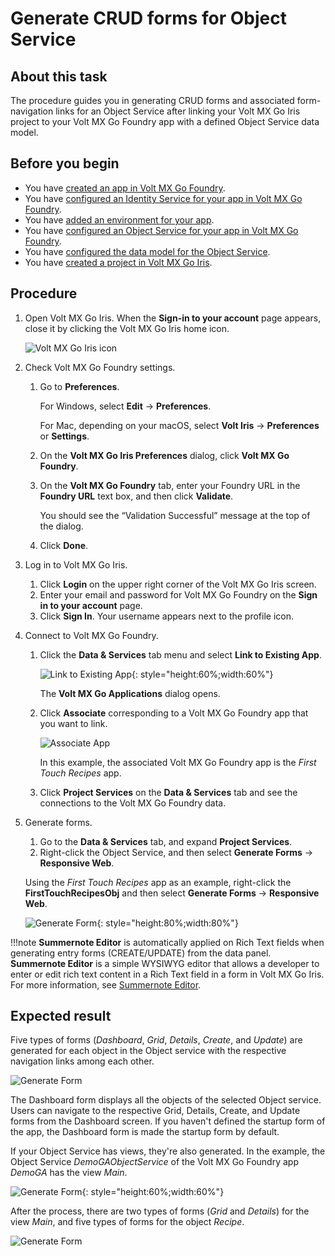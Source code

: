 # Generate CRUD forms for Object Service

## About this task

The procedure guides you in generating CRUD forms and associated form-navigation links for an Object Service after linking your Volt MX Go Iris project to your Volt MX Go Foundry app with a defined Object Service data model. 

## Before you begin

- You have [created an app in Volt MX Go Foundry](https://opensource.hcltechsw.com/voltmxgo-documentation/tutorials/adaptertutorial.html#create-an-app-in-volt-mx-foundry).
- You have [configured an Identity Service for your app in Volt MX Go Foundry](https://opensource.hcltechsw.com/voltmxgo-documentation/tutorials/adaptertutorial.html#configure-an-identity-service).
- You have [added an environment for your app](https://opensource.hcltechsw.com/voltmxgo-documentation/tutorials/adaptertutorial.html#add-an-environment).
- You have [configured an Object Service for your app in Volt MX Go Foundry](https://opensource.hcltechsw.com/voltmxgo-documentation/tutorials/adaptertutorial.html#configure-an-object-service).
- You have [configured the data model for the Object Service](https://opensource.hcltechsw.com/voltmxgo-documentation/tutorials/adaptertutorial.html#configure-a-data-model).
- You have [created a project in Volt MX Go Iris](https://opensource.hcltechsw.com/voltmxgo-documentation/tutorials/designimport.html#create-a-new-project).

## Procedure

1. Open Volt MX Go Iris. When the **Sign-in to your account** page appears, close it by clicking the Volt MX Go Iris home icon.

    ![Volt MX Go Iris icon](../assets/images/irisicon.png)

2. Check Volt MX Go Foundry settings.
    1. Go to **Preferences**.
        
        For Windows, select **Edit** &rarr; **Preferences**. 
        
        For Mac, depending on your macOS, select **Volt Iris** &rarr; **Preferences** or **Settings**. 

    2. On the **Volt MX Go Iris Preferences** dialog, click **Volt MX Go Foundry**.
    3. On the **Volt MX Go Foundry** tab, enter your Foundry URL in the **Foundry URL** text box, and then click **Validate**.
        
        You should see the “Validation Successful” message at the top of the dialog.
    
    4. Click **Done**.

3. Log in to Volt MX Go Iris.
    1. Click **Login** on the upper right corner of the Volt MX Go Iris screen.
    2. Enter your email and password for Volt MX Go Foundry on the **Sign in to your account** page.
    3. Click **Sign In**. Your username appears next to the profile icon.

4. Connect to Volt MX Go Foundry.
    1. Click the **Data & Services** tab menu and select **Link to Existing App**. 

        ![Link to Existing App](../assets/images/linktoapp.png){: style="height:60%;width:60%"}
        
        The **Volt MX Go Applications** dialog opens.

    2. Click **Associate** corresponding to a Volt MX Go Foundry app that you want to link.

        ![Associate App](../assets/images/associateapp.png)

        In this example, the associated Volt MX Go Foundry app is the *First Touch Recipes* app.

    3. Click **Project Services** on the **Data & Services** tab and see the connections to the Volt MX Go Foundry data.

6. Generate forms.

    1. Go to the **Data & Services** tab, and expand **Project Services**.  
    2. Right-click the Object Service, and then select **Generate Forms** &rarr; **Responsive Web**.

    Using the *First Touch Recipes* app as an example, right-click the **FirstTouchRecipesObj** and then select **Generate Forms** &rarr; **Responsive Web**. 

    ![Generate Form](../assets/images/genform.png){: style="height:80%;width:80%"}

!!!note
    **Summernote Editor** is automatically applied on Rich Text fields when generating entry forms (CREATE/UPDATE) from the data panel. **Summernote Editor** is a simple WYSIWYG editor that allows a developer to enter or edit rich text content in a Rich Text field in a form in Volt MX Go Iris. For more information, see [Summernote Editor](../references/summernotewidget.md).

## Expected result

Five types of forms (*Dashboard*, *Grid*, *Details*, *Create*, and *Update*) are generated for each object in the Object service with the respective navigation links among each other.

![Generate Form](../assets/images/genform1.png)

The Dashboard form displays all the objects of the selected Object service. Users can navigate to the respective Grid, Details, Create, and Update forms from the Dashboard screen. If you haven't defined the startup form of the app, the Dashboard form is made the startup form by default.

If your Object Service has views, they're also generated. In the example, the Object Service *DemoGAObjectService* of the Volt MX Go Foundry app *DemoGA* has the view *Main*.

![Generate Form](../assets/images/genform2.png){: style="height:60%;width:60%"}

After the process, there are two types of forms (*Grid* and *Details*) for the view *Main*, and five types of forms for the object *Recipe*.   

![Generate Form](../assets/images/genform3.png)

